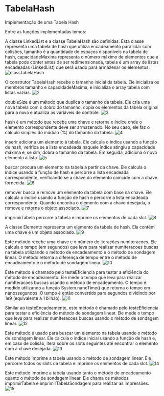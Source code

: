 # TabelaHash
Implementação de uma Tabela Hash 

Entre as funções implementadas temos:

A classe LinkedList e a classe TabelaHash são definidas. Esta classe representa uma tabela de hash que utiliza encadeamento para lidar com colisões,
tamanho é a quantidade de espaços disponíveis na tabela de hash,
capacidadeMaxima representa o número máximo de elementos que a tabela pode conter antes de ser redimensionada,
tabela é um array de listas encadeadas (LinkedList) que será usado para armazenar os elementos.
![classTabelaHash](https://github.com/EdMussi/TabelaHash/assets/107222013/3d9dcf59-8b59-4f06-a2ee-0b5a66114312)

O construtor TabelaHash recebe o tamanho inicial da tabela. Ele inicializa os membros tamanho e capacidadeMaxima, e inicializa o array tabela com listas vazias.
![2](https://github.com/EdMussi/TabelaHash/assets/107222013/04477dc7-7a28-44a4-8603-c7751d4d800f)

doubleSize é um método que duplica o tamanho da tabela. Ele cria uma nova tabela com o dobro do tamanho, copia os elementos da tabela original para a nova e atualiza as variáveis de controle.
![3](https://github.com/EdMussi/TabelaHash/assets/107222013/8b7bcc9c-d318-4e97-8dfe-6866bdcf5937)

hash é um método que recebe uma chave e retorna o índice onde o elemento correspondente deve ser armazenado. No seu caso, ele faz o cálculo simples do módulo (%) do tamanho da tabela.
![4](https://github.com/EdMussi/TabelaHash/assets/107222013/0faa3c3c-1d60-4681-8f2e-260f9f8ac8b4)

inserir adiciona um elemento à tabela. Ele calcula o índice usando a função de hash, verifica se a lista encadeada naquele índice atingiu a capacidade máxima e, se sim, dobra o tamanho da tabela. Em seguida, adiciona o novo elemento à lista.
![5](https://github.com/EdMussi/TabelaHash/assets/107222013/528be800-605b-403b-a8e1-0f7725e1ba81)

buscar procura um elemento na tabela a partir da chave. Ele calcula o índice usando a função de hash e percorre a lista encadeada correspondente, verificando se a chave do elemento coincide com a chave fornecida.
![6](https://github.com/EdMussi/TabelaHash/assets/107222013/e389269c-363a-46e0-8a2b-4587071977d3)

remover busca e remove um elemento da tabela com base na chave. Ele calcula o índice usando a função de hash e percorre a lista encadeada correspondente. Quando encontra o elemento com a chave desejada, o remove e retorna o objeto associado.
![7](https://github.com/EdMussi/TabelaHash/assets/107222013/743f3417-c07f-4878-81f7-3e51f292e60e)

imprimirTabela percorre a tabela e imprime os elementos de cada slot.
![8](https://github.com/EdMussi/TabelaHash/assets/107222013/9f6703a2-3372-4a83-a3df-b00ef937a25c)

A classe Elemento representa um elemento da tabela de hash. Ela contém uma chave e um objeto associado.
![9](https://github.com/EdMussi/TabelaHash/assets/107222013/8e9c444e-c09b-43e4-af1c-6d1fbd56eec4)

Este método recebe uma chave e o número de iterações numIteracoes.
Ele calcula o tempo (em segundos) que leva para realizar numIteracoes buscas na tabela utilizando o método de encadeamento e o método de sondagem linear.
O método retorna a diferença de tempo entre o método de encadeamento e o método de sondagem linear.
![10](https://github.com/EdMussi/TabelaHash/assets/107222013/4b2d400c-d99a-44a7-ae95-ec295d1f3b99)

Este método é chamado pelo testeEficiencia para testar a eficiência do método de encadeamento.
Ele mede o tempo que leva para realizar numIteracoes buscas usando o método de encadeamento.
O tempo é medido utilizando a função System.nanoTime() que retorna o tempo em nanossegundos. O tempo é então convertido para segundos dividindo por 1e9 (equivalente a 1 bilhão).
![11](https://github.com/EdMussi/TabelaHash/assets/107222013/c605eed2-8eb4-4e53-a517-35b96707145e)

Similar ao testeEncadeamento, este método é chamado pelo testeEficiencia para testar a eficiência do método de sondagem linear.
Ele mede o tempo que leva para realizar numIteracoes buscas usando o método de sondagem linear.
![12](https://github.com/EdMussi/TabelaHash/assets/107222013/43a1e645-7cde-4019-b763-d73b9ed144ae)

Este método é usado para buscar um elemento na tabela usando o método de sondagem linear.
Ele calcula o índice inicial usando a função de hash e, em caso de colisão, itera sobre os slots seguintes até encontrar o elemento com a chave desejada.
![13](https://github.com/EdMussi/TabelaHash/assets/107222013/d5b3bc89-1e8d-46a1-9688-f9e6528af3ef)

Este método imprime a tabela usando o método de sondagem linear.
Ele percorre todos os slots da tabela e imprime os elementos de cada slot.
![14](https://github.com/EdMussi/TabelaHash/assets/107222013/9247c3c6-aeb6-45c6-b817-35ead25ea930)

Este método imprime a tabela usando tanto o método de encadeamento quanto o método de sondagem linear.
Ele chama os métodos imprimirTabela e imprimirTabelaSondagem para realizar as impressões.
![15](https://github.com/EdMussi/TabelaHash/assets/107222013/e28ba1de-1527-4c0f-b869-532fbc711bfa)



